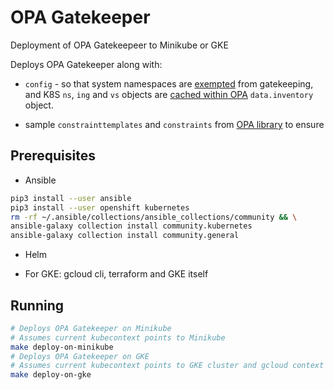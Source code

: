 # OPA Gatekeeper

Deployment of OPA Gatekeepeer to Minikube or GKE

Deploys OPA Gatekeeper along with:

* `config` - so that system namespaces are [exempted](https://open-policy-agent.github.io/gatekeeper/website/docs/exempt-namespaces/) from gatekeeping,  and K8S `ns`, `ing` and `vs` objects are [cached within OPA](https://open-policy-agent.github.io/gatekeeper/website/docs/sync) `data.inventory` object.

* sample `constrainttemplates` and `constraints` from [OPA library](https://github.com/open-policy-agent/gatekeeper-library/tree/master/library) to ensure

## Prerequisites

* Ansible

```bash
pip3 install --user ansible
pip3 install --user openshift kubernetes
rm -rf ~/.ansible/collections/ansible_collections/community && \
ansible-galaxy collection install community.kubernetes
ansible-galaxy collection install community.general
```

* Helm

* For GKE: gcloud cli, terraform and GKE itself

## Running

```bash
# Deploys OPA Gatekeeper on Minikube
# Assumes current kubecontext points to Minikube
make deploy-on-minikube
# Deploys OPA Gatekeeper on GKE
# Assumes current kubecontext points to GKE cluster and gcloud context to project where GKE cluster is deployed
make deploy-on-gke
```
